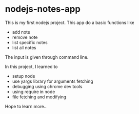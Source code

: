 # nodejs-notes-app
This is my first nodejs project. 
This app do a basic functions like
+ add note
+ remove note
+ list specific notes 
+ list all notes

The input is given through command line.

In this project, I learned to 

+ setup node 
+ use yargs library for arguments fetching 
+ debugging using chrome dev tools
+ using require in node
+ file fetching and modifying 

Hope to learn more.. 

